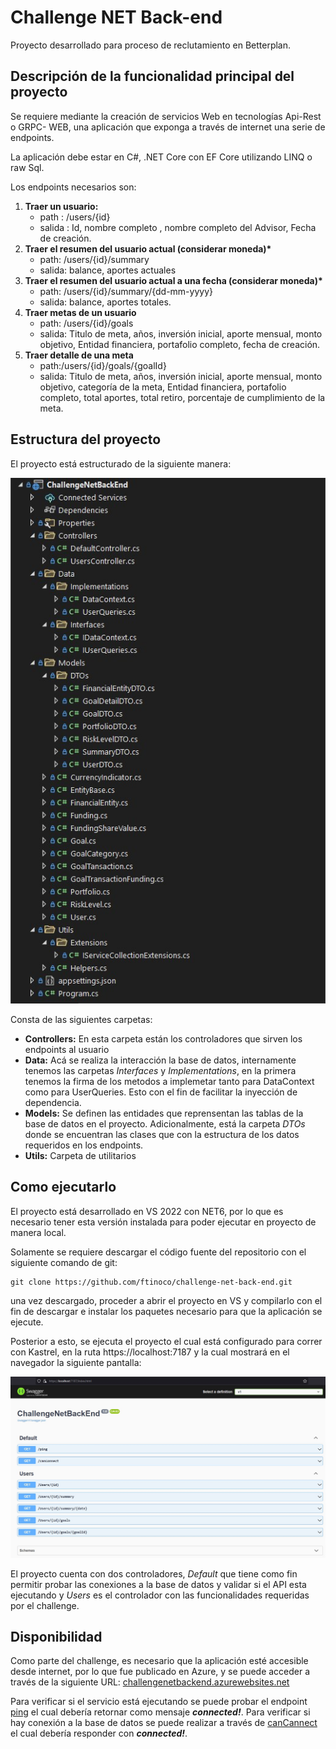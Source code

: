 # Challenge NET Back-end
Proyecto desarrollado para proceso de reclutamiento en Betterplan. 

## Descripción de la funcionalidad principal del proyecto

Se requiere mediante la creación de servicios Web en tecnologías Api-Rest o GRPC-
WEB, una aplicación que exponga a través de internet una serie de endpoints.

La aplicación debe estar en C#, .NET Core con EF Core utilizando LINQ o raw Sql.

Los endpoints necesarios son:
<ol>
  <li>
    <b> Traer un usuario:</b>
    <ul>
      <li> path : /users/{id}</li>
      <li> salida : Id, nombre completo , nombre completo del Advisor, Fecha de creación.</li>
    </ul>
  </li> 
  <li>
    <b>Traer el resumen del usuario actual (considerar moneda)*</b>
    <ul>
      <li>path: /users/{id}/summary</li>
      <li>salida: balance, aportes actuales</li>
    </ul>
  </li>
  <li>
    <b>Traer el resumen del usuario actual a una fecha (considerar moneda)*</b>
    <ul>
      <li>path: /users/{id}/summary/{dd-mm-yyyy}</li>
      <li>salida: balance, aportes totales.</li>
    </ul>
  </li>
  <li>
    <b>Traer metas de un usuario</b>
    <ul>
      <li>path: /users/{id}/goals</li>
      <li>salida: Titulo de meta, años, inversión inicial, aporte mensual, monto objetivo, Entidad financiera, portafolio completo, fecha de creación.</li>
    </ul>
  </li>
  <li>
    <b>Traer detalle de una meta</b>
    <ul>
      <li>path:/users/{id}/goals/{goalId}</li>
      <li>salida: Titulo de meta, años, inversión inicial, aporte mensual, monto objetivo, categoría de la meta, Entidad financiera, portafolio completo, total aportes, total retiro, porcentaje de cumplimiento de la meta.</li>
    </ul>
  </li>
</ol>  
 
## Estructura del proyecto
El proyecto está estructurado de la siguiente manera: 

![](./doc/project-structure.jpg)

Consta de las siguientes carpetas:

- <b>Controllers:</b>  En esta carpeta están los controladores que sirven los endpoints al usuario
- <b>Data:</b> Acá se realiza la interacción la base de datos, internamente tenemos las carpetas <i>Interfaces</i> y <i>Implementations</i>, en la primera tenemos la firma de los metodos a implemetar tanto para DataContext como para UserQueries. 
Esto con el fin de facilitar la inyección de dependencia.
- <b>Models:</b> Se definen las entidades que reprensentan las tablas de la base de datos en el proyecto. Adicionalmente, está la carpeta <i>DTOs</i> donde se encuentran las clases que con la estructura de los datos requeridos en los endpoints.
- <b>Utils:</b> Carpeta de utilitarios
 

## Como ejecutarlo

El proyecto está desarrollado en VS 2022 con NET6, por lo que es necesario tener esta versión instalada para poder ejecutar en proyecto de manera local.

Solamente se requiere descargar el código fuente del repositorio con el siguiente comando de git:
``` 
git clone https://github.com/ftinoco/challenge-net-back-end.git 
``` 
una vez descargado, proceder a abrir el proyecto en VS y compilarlo con el fin de descargar e instalar los paquetes necesario para que la aplicación se ejecute. 

Posterior a esto, se ejecuta el proyecto el cual está configurado para correr con Kastrel, en la ruta https://localhost:7187 y la cual mostrará en el navegador la siguiente pantalla:

![](./doc/swagger.jpg)

El proyecto cuenta con dos controladores, <i>Default</i> que tiene como fin permitir probar las conexiones a la base de datos y validar si el API esta ejecutando y <i>Users</i> es el controlador con las funcionalidades requeridas por el challenge.

## Disponibilidad

Como parte del challenge, es necesario que la aplicación esté accesible desde internet, por lo que fue publicado en Azure, 
y se puede acceder a través de la siguiente URL: [challengenetbackend.azurewebsites.net](https://challengenetbackend.azurewebsites.net/)

Para verificar si el servicio está ejecutando se puede probar el endpoint [ping](https://challengenetbackend.azurewebsites.net/ping) el cual debería retornar como mensaje <b><i>connected!</i></b>. Para verificar si hay conexión a la base de datos
se puede realizar a través de [canCannect](https://challengenetbackend.azurewebsites.net/canConnect) el cual debería responder con <b><i>connected!</i></b>.

 